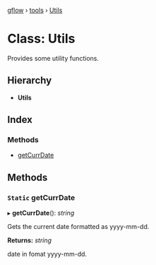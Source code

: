 [gflow](../README.md) › [tools](../modules/tools.md) › [Utils](tools.utils.md)

# Class: Utils

Provides some utility functions.

## Hierarchy

* **Utils**

## Index

### Methods

* [getCurrDate](tools.utils.md#static-getcurrdate)

## Methods

### `Static` getCurrDate

▸ **getCurrDate**(): *string*

Gets the current date formatted as yyyy-mm-dd.

**Returns:** *string*

date in fomat yyyy-mm-dd.
